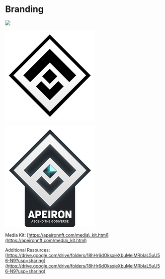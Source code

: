 # Branding

![](<../.gitbook/assets/image (1).png>)

![](<../.gitbook/assets/image (52).png>)

![](<../.gitbook/assets/image (88).png>)

Media Kit: [https://apeironnft.com/media\_kit.html](https://apeironnft.com/media\_kit.html)

Additional Resources: [https://drive.google.com/drive/folders/18hHr6dOksxieXbuMeiMRbIaL5uU56-N9?usp=sharing](https://drive.google.com/drive/folders/18hHr6dOksxieXbuMeiMRbIaL5uU56-N9?usp=sharing)
